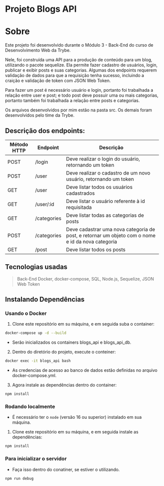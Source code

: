 # Projeto Blogs API

# Sobre
Este projeto foi desenvolvido durante o Módulo 3 - Back-End do curso de Desenvolvimento Web da Trybe.

Nele, foi construída uma API para a produção de conteúdo para um blog, utilizando o pacote sequelize. Ela permite fazer cadastro de usuários, login, publicar e exibir posts e suas categorias. Algumas dos endpoints requerem validação de dados para que a requisição tenha sucesso, incluindo a craição e validação de token com JSON Web Token.

Para fazer um post é necessário usuário e login, portanto foi trabalhada a relação entre user e post; e todo post deve possuir uma ou mais categorias, portanto também foi trabalhada a relação entre posts e categorias.

Os arquivos desenvolvidos por mim estão na pasta src. Os demais foram desenvolvidos pelo time da Trybe.

## Descrição dos endpoints:
<table>
  <thead>
    <tr>
      <th>Método HTTP</th>
      <th>Endpoint</th>
      <th>Descrição</th>
    </tr>
  </thead>
  <tbody>
    <tr>
      <td>POST</td>
      <td>/login</td>
      <td>Deve realizar o login do usuário, retornando um token</td>
    </tr>
    <tr>
      <td>POST</td>
      <td>/user</td>
      <td>Deve realizar o cadastro de um novo usuário, retornando um token</td>
    </tr>
    <tr>
      <td>GET</td>
      <td>/user</td>
      <td>Deve listar todos os usuários cadastrados</td>
    </tr>
    <tr>
      <td>GET</td>
      <td>/user/:id</td>
      <td>Deve listar o usuário referente à id requisitada</td>
    </tr>
    <tr>
      <td>GET</td>
      <td>/categories</td>
      <td>Deve listar todas as categorias de posts</td>
    </tr>
    <tr>
      <td>POST</td>
      <td>/categories</td>
      <td>Deve cadastrar uma nova categoria de post, e retornar um objeto com o nome e id da nova categoria</td>
    </tr>
    <tr>
      <td>GET</td>
      <td>/post</td>
      <td>Deve listar todos os posts</td>
    </tr>
  </tbody>
</table>

## Tecnologias usadas

> Back-End
Docker, docker-compose, SQL, Node.js, Sequelize, JSON Web Token

## Instalando Dependências

### Usando o Docker

1. Clone este repositório em su máquina, e em seguida suba o container:
```bash
docker-compose up -d --build
``` 
- Serão inicializados os containers blogs_api e blogs_api_db.

2. Dentro do diretório do projeto, execute o conteiner:
```bash
docker exec -it blogs_api bash
``` 
- As credencias de acesso ao banco de dados estão definidas no arquivo docker-compose.yml.

3. Agora instale as dependências dentro do container:
```bash
npm install
``` 
### Rodando localmente

 - É necessário ter o ```node``` (versão 16 ou superior) instalado em sua máquina.
 
 1. Clone este repositório em su máquina, e em seguida instale as dependências:
 ```bash
npm install
```
### Para inicializar o servidor
- Faça isso dentro do conatiner, se estiver o utilizando.
```bash
npm run debug
``` 
